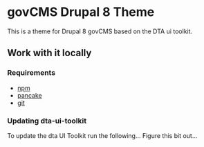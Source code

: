 # govCMS Drupal 8 Theme
This is a theme for Drupal 8 govCMS based on the DTA ui toolkit.

## Work with it locally
### Requirements
- [npm](https://www.npmjs.com/)
- [pancake](https://github.com/govau/pancake)
- [git](https://git-scm.com/)

### Updating dta-ui-toolkit
To update the dta UI Toolkit run the following...
Figure this bit out...